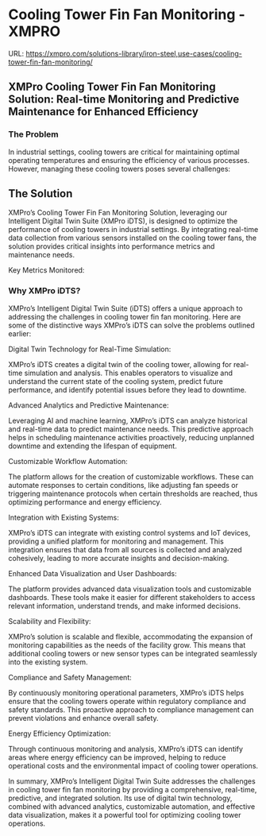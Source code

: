 # Cooling Tower Fin Fan Monitoring - XMPRO

URL: https://xmpro.com/solutions-library/iron-steel,use-cases/cooling-tower-fin-fan-monitoring/

## XMPro Cooling Tower Fin Fan Monitoring Solution: Real-time Monitoring and Predictive Maintenance for Enhanced Efficiency

### The Problem

In industrial settings, cooling towers are critical for maintaining optimal operating temperatures and ensuring the efficiency of various processes. However, managing these cooling towers poses several challenges:

## The Solution

XMPro’s Cooling Tower Fin Fan Monitoring Solution, leveraging our Intelligent Digital Twin Suite (XMPro iDTS), is designed to optimize the performance of cooling towers in industrial settings. By integrating real-time data collection from various sensors installed on the cooling tower fans, the solution provides critical insights into performance metrics and maintenance needs.

Key Metrics Monitored:

### 

### Why XMPro iDTS?

XMPro’s Intelligent Digital Twin Suite (iDTS) offers a unique approach to addressing the challenges in cooling tower fin fan monitoring. Here are some of the distinctive ways XMPro’s iDTS can solve the problems outlined earlier:

Digital Twin Technology for Real-Time Simulation:

XMPro’s iDTS creates a digital twin of the cooling tower, allowing for real-time simulation and analysis. This enables operators to visualize and understand the current state of the cooling system, predict future performance, and identify potential issues before they lead to downtime.

Advanced Analytics and Predictive Maintenance:

Leveraging AI and machine learning, XMPro’s iDTS can analyze historical and real-time data to predict maintenance needs. This predictive approach helps in scheduling maintenance activities proactively, reducing unplanned downtime and extending the lifespan of equipment.

Customizable Workflow Automation:

The platform allows for the creation of customizable workflows. These can automate responses to certain conditions, like adjusting fan speeds or triggering maintenance protocols when certain thresholds are reached, thus optimizing performance and energy efficiency.

Integration with Existing Systems:

XMPro’s iDTS can integrate with existing control systems and IoT devices, providing a unified platform for monitoring and management. This integration ensures that data from all sources is collected and analyzed cohesively, leading to more accurate insights and decision-making.

Enhanced Data Visualization and User Dashboards:

The platform provides advanced data visualization tools and customizable dashboards. These tools make it easier for different stakeholders to access relevant information, understand trends, and make informed decisions.

Scalability and Flexibility:

XMPro’s solution is scalable and flexible, accommodating the expansion of monitoring capabilities as the needs of the facility grow. This means that additional cooling towers or new sensor types can be integrated seamlessly into the existing system.

Compliance and Safety Management:

By continuously monitoring operational parameters, XMPro’s iDTS helps ensure that the cooling towers operate within regulatory compliance and safety standards. This proactive approach to compliance management can prevent violations and enhance overall safety.

Energy Efficiency Optimization:

Through continuous monitoring and analysis, XMPro’s iDTS can identify areas where energy efficiency can be improved, helping to reduce operational costs and the environmental impact of cooling tower operations.

In summary, XMPro’s Intelligent Digital Twin Suite addresses the challenges in cooling tower fin fan monitoring by providing a comprehensive, real-time, predictive, and integrated solution. Its use of digital twin technology, combined with advanced analytics, customizable automation, and effective data visualization, makes it a powerful tool for optimizing cooling tower operations.

